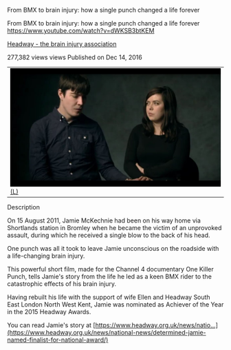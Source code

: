 From BMX to brain injury: how a single punch changed a life forever

From BMX to brain injury: how a single punch changed a life forever
https://www.youtube.com/watch?v=dWKSB3btKEM

[Headway - the brain injury association](https://www.youtube.com/channel/UCVzYeMgDrXQ4mBuSjqP-osQ)

277,382 views views
Published on Dec 14, 2016

|     |
| --- |
| ![maxresdefault.jpg](../_resources/781eed767f773d01d89d69cccbc60f1f.jpg)[(L)](https://www.youtube.com/watch?v=dWKSB3btKEM) |

Description

On 15 August 2011, Jamie McKechnie had been on his way home via Shortlands station in Bromley when he became the victim of an unprovoked assault, during which he received a single blow to the back of his head.

One punch was all it took to leave Jamie unconscious on the roadside with a life-changing brain injury.

This powerful short film, made for the Channel 4 documentary One Killer Punch, tells Jamie's story from the life he led as a keen BMX rider to the catastrophic effects of his brain injury.

Having rebuilt his life with the support of wife Ellen and Headway South East London North West Kent, Jamie was nominated as Achiever of the Year in the 2015 Headway Awards.

You can read Jamie's story at [https://www.headway.org.uk/news/natio...](https://www.headway.org.uk/news/national-news/determined-jamie-named-finalist-for-national-award/)